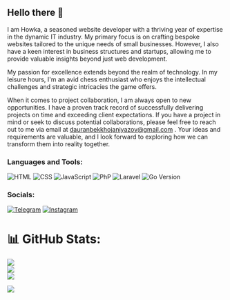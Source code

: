 ## Hello there 👋

I am Howka, a seasoned website developer with a thriving year of expertise in the dynamic IT industry. My primary focus is on crafting bespoke websites tailored to the unique needs of small businesses. However, I also have a keen interest in business structures and startups, allowing me to provide valuable insights beyond just web development.

My passion for excellence extends beyond the realm of technology. In my leisure hours, I'm an avid chess enthusiast who enjoys the intellectual challenges and strategic intricacies the game offers.

When it comes to project collaboration, I am always open to new opportunities. I have a proven track record of successfully delivering projects on time and exceeding client expectations. If you have a project in mind or seek to discuss potential collaborations, please feel free to reach out to me via email at dauranbekkhojaniyazov@gmail.com . Your ideas and requirements are valuable, and I look forward to exploring how we can transform them into reality together.

### Languages and Tools:
![HTML](https://img.shields.io/badge/-HTML-090909?style=for-the-badge&logo=html5&logoColor=47C5FB)
![CSS](https://img.shields.io/badge/-CSS-090909?style=for-the-badge&logo=css3&logoColor=47C5FB)
![JavaScript](https://img.shields.io/badge/-Javascript-090909?style=for-the-badge&logo=javascript&logoColor=47C5FB)
![PhP](https://img.shields.io/badge/-PhP-090909?style=for-the-badge&logo=php&logoColor=47C5FB)
![Laravel](https://img.shields.io/badge/-Laravel-090909?style=for-the-badge&logo=laravel&logoColor=47C5FB)
![Go Version](https://img.shields.io/badge/Go-v1.16-blue)

### Socials:
[![Telegram](https://img.shields.io/badge/-Telegram-090909?style=for-the-badge&logo=telegram&logoColor=27A0D9)](https://t.me/h0wka)
[![Instagram](https://img.shields.io/badge/-Instagram-090909?style=for-the-badge&logo=instagram&logoColor=B4068E)](https://www.instagram.com/dauran_khojaniyazov)

# 📊 GitHub Stats:
![](https://github-readme-stats.vercel.app/api?username=HowkaCoder&theme=dark&hide_border=false&include_all_commits=false&count_private=false)<br/>
![](https://github-readme-streak-stats.herokuapp.com/?user=HowkaCoder&theme=dark&hide_border=false)<br/>
![](https://github-readme-stats.vercel.app/api/top-langs/?username=HowkaCoder&theme=dark&hide_border=false&include_all_commits=false&count_private=false&layout=compact)



[![](https://visitcount.itsvg.in/api?id=HowkaCoder&icon=0&color=0)](https://visitcount.itsvg.in)


<!--
**HowkaCoder/HowkaCoder** is a ✨ _special_ ✨ repository because its `README.md` (this file) appears on your GitHub profile.

